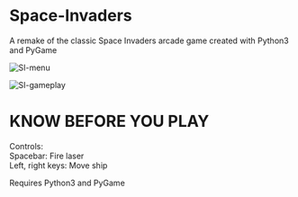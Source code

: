 # Space-Invaders
A remake of the classic Space Invaders arcade game created with Python3 and PyGame

![SI-menu](https://user-images.githubusercontent.com/60197297/213343558-8df610db-63c8-44af-a445-b96ab01b8270.jpg)


![SI-gameplay](https://user-images.githubusercontent.com/60197297/213343588-587db3ee-d4da-40ca-aaba-d56d609b4a9d.jpg)


# KNOW BEFORE YOU PLAY
Controls: <br />
Spacebar: Fire laser <br />
Left, right keys: Move ship <br />

Requires Python3 and PyGame <br />

